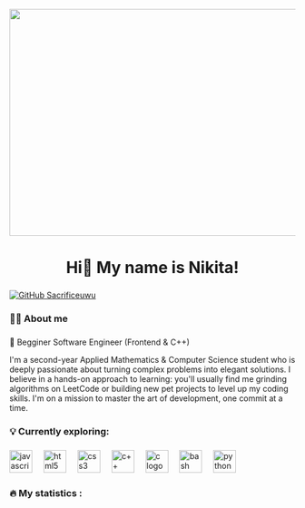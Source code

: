 <br clear="both">

<div align="center">
  <img height="400" width="800" src="https://i.imgur.com/9WgJg0G.gif"  />
</div>

###

<h1 align="center">Hi👋 My name is Nikita!</h1>

###

[![GitHub Sacrificeuwu](https://img.shields.io/github/followers/thaiane?label=follow&style=social)](https://github.com/Sacrificeuwu)

###

<h3 align="left">👩‍💻 About me</h3>

###

<p align="left">🚀 Begginer Software Engineer (Frontend & C++)

I'm a second-year Applied Mathematics & Computer Science student who is deeply passionate about turning complex problems into elegant solutions. I believe in a hands-on approach to learning: you'll usually find me grinding algorithms on LeetCode or building new pet projects to level up my coding skills. I'm on a mission to master the art of development, one commit at a time.</p>

###

<h3 align="left">💡 Currently exploring:</h3>

###

<div align="left">
  <img src="https://cdn.jsdelivr.net/gh/devicons/devicon/icons/javascript/javascript-original.svg" height="40" alt="javascript logo"  />
  <img width="12" />
  <img src="https://cdn.jsdelivr.net/gh/devicons/devicon/icons/html5/html5-original.svg" height="40" alt="html5 logo"  />
  <img width="12" />
  <img src="https://cdn.jsdelivr.net/gh/devicons/devicon/icons/css3/css3-original.svg" height="40" alt="css3 logo"  />
  <img width="12" />
  <img src="https://icon.icepanel.io/Technology/svg/C%2B%2B-%28CPlusPlus%29.svg" height="40" alt="c++ logo"  />
  <img width="12" />
  <img src="https://icon.icepanel.io/Technology/svg/C.svg" height="40" alt="c logo"  />
  <img width="12" />
  <img src="https://cdn.simpleicons.org/gnubash/4EAA25" height="40" alt="bash logo"  />
  <img width="12" />
  <img src="https://skillicons.dev/icons?i=py" height="40" alt="python logo"  />
  <img width="12" />
</div>

###

<h3 align="left">🔥   My statistics :</h3>

###


###
